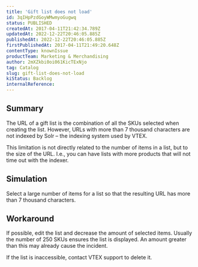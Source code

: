 ```yaml
---
title: 'Gift list does not load'
id: 3qIHpPzdGoyWMwmyoGugwq
status: PUBLISHED
createdAt: 2017-04-11T21:42:34.789Z
updatedAt: 2022-12-22T20:46:05.885Z
publishedAt: 2022-12-22T20:46:05.885Z
firstPublishedAt: 2017-04-11T21:49:20.648Z
contentType: knownIssue
productTeam: Marketing & Merchandising
author: 2mXZkbi0oi061KicTExNjo
tag: Catalog
slug: gift-list-does-not-load
kiStatus: Backlog
internalReference: 
---
```


## Summary

The URL of a gift list is the combination of all the SKUs selected when creating the list. However, URLs with more than 7 thousand characters are not indexed by Solr – the indexing system used by VTEX.

This limitation is not directly related to the number of items in a list, but to the size of the URL. I.e., you can have lists with more products that will not time out with the indexer.

## Simulation

Select a large number of items for a list so that the resulting URL has more than 7 thousand characters.

## Workaround

If possible, edit the list and decrease the amount of selected items. Usually the number of 250 SKUs ensures the list is displayed. An amount greater than this may already cause the incident.

If the list is inaccessible, contact VTEX support to delete it.

